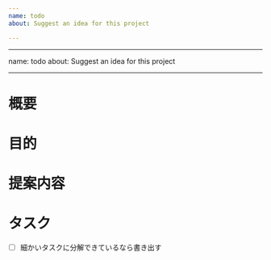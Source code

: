 ```yaml
---
name: todo
about: Suggest an idea for this project

---
```


---
name: todo
about: Suggest an idea for this project

---

# 概要
# 目的
# 提案内容
# タスク
- [ ] 細かいタスクに分解できているなら書き出す
